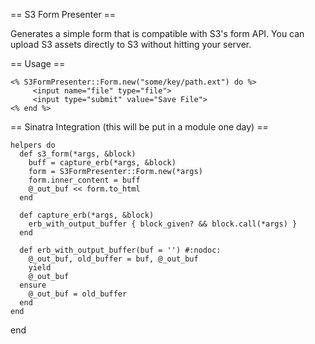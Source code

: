 == S3 Form Presenter ==

Generates a simple form that is compatible with S3's form API. You can upload S3 assets directly to S3 without hitting your server.

== Usage ==

	<% S3FormPresenter::Form.new("some/key/path.ext") do %>
		 <input name="file" type="file">
		 <input type="submit" value="Save File">
	<% end %>

== Sinatra Integration (this will be put in a module one day) ==

	helpers do
      def s3_form(*args, &block)
        buff = capture_erb(*args, &block)
        form = S3FormPresenter::Form.new(*args)
        form.inner_content = buff
        @_out_buf << form.to_html
      end

      def capture_erb(*args, &block)
        erb_with_output_buffer { block_given? && block.call(*args) }
      end

      def erb_with_output_buffer(buf = '') #:nodoc:
        @_out_buf, old_buffer = buf, @_out_buf
        yield
        @_out_buf
      ensure
        @_out_buf = old_buffer
      end
    end
  end
